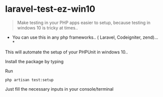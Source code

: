 # laravel-test-ez-win10
> Make testing in your PHP apps easier to setup, because testing in windows 10 is tricky at times..

* You can use this in any php frameworks.. ( Laravel, Codeigniter, zend)... *



This will automate the setup of your PHPUnit in windows 10.. 

Install the package by typing 


Run
```
php artisan test:setup 
```

Just fill the necessary inputs in your console/terminal 

